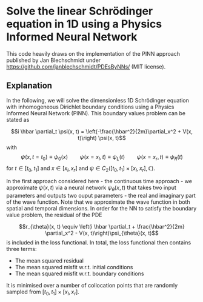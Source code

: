 # Solve the linear Schrödinger equation in 1D using a Physics Informed Neural Network
This code heavily draws on the implementation of the PINN approach published by Jan Blechschmidt under https://github.com/janblechschmidt/PDEsByNNs/ (MIT license).

## Explanation
In the following, we will solve the dimensionless 1D Schrödinger equation with inhomogeneous Dirichlet boundary conditions using a Physics Informed Neural Network (PINN).
This boundary values problem can be stated as

$$i \hbar \partial_t \psi(x, t) = \left(-\frac{\hbar^2}{2m}\partial_x^2 + V(x, t)\right) \psi(x, t)$$
with
$$\psi(x, t = t_0) \equiv \psi_0(x) \qquad \psi(x=x_l, t) \equiv \psi_L(t) \qquad \psi(x=x_r, t) \equiv \psi_R(t)$$
for $t \in [t_0, t_1]$ and $x \in [x_l, x_r]$ and $\psi \in C_2([t_0, t_1] \times [x_l, x_r], \mathbb{C})$.

In the first approach considered here - the continuous time approach - we approximate $\psi(x, t)$ via a neural network $\psi_{\theta}(x, t)$ that takes two input parameters and outputs two ouput parameters - the real and imaginary part of the wave function. Note that we approximate the wave function in both spatial and temporal dimensions. In order for the NN to satisfy the boundary value problem, the residual of the PDE

$$r_{\theta}(x, t) \equiv \left(i \hbar \partial_t + \frac{\hbar^2}{2m} \partial_x^2 - V(x, t)\right)\psi_{\theta}(x, t)$$
is included in the loss functional. In total, the loss functional then contains three terms:
 - The mean squared residual
 - The mean squared misfit w.r.t. initial conditions
 - The mean squared misfit w.r.t. boundary conditions

It is minimised over a number of collocation points that are randomly sampled from $[t_0, t_1] \times [x_l, x_r]$.
